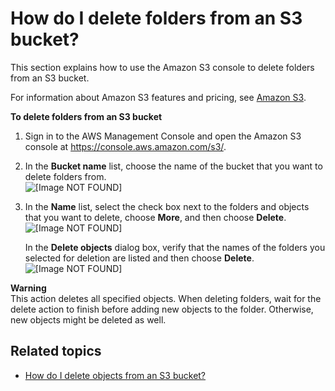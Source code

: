 # How do I delete folders from an S3 bucket?<a name="delete-folders"></a>

This section explains how to use the Amazon S3 console to delete folders from an S3 bucket\. 

For information about Amazon S3 features and pricing, see [Amazon S3](https://aws.amazon.com/s3/)\.

**To delete folders from an S3 bucket**

1. Sign in to the AWS Management Console and open the Amazon S3 console at [https://console\.aws\.amazon\.com/s3/](https://console.aws.amazon.com/s3/)\.

1. In the **Bucket name** list, choose the name of the bucket that you want to delete folders from\.  
![\[Image NOT FOUND\]](http://docs.aws.amazon.com/AmazonS3/latest/user-guide/images/choose-bucket-name.png)

1. In the **Name** list, select the check box next to the folders and objects that you want to delete, choose **More**, and then choose **Delete**\.  
![\[Image NOT FOUND\]](http://docs.aws.amazon.com/AmazonS3/latest/user-guide/images/objects-delete.png)

   In the **Delete objects** dialog box, verify that the names of the folders you selected for deletion are listed and then choose **Delete**\.  
![\[Image NOT FOUND\]](http://docs.aws.amazon.com/AmazonS3/latest/user-guide/images/objects-delete-confirm.png)

**Warning**  
This action deletes all specified objects\. When deleting folders, wait for the delete action to finish before adding new objects to the folder\. Otherwise, new objects might be deleted as well\.

## Related topics<a name="delete-folders-related-topics"></a>
+ [How do I delete objects from an S3 bucket?](delete-objects.md)